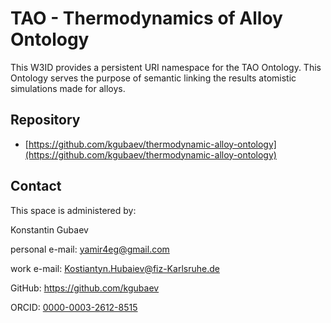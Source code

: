 # TAO - Thermodynamics of Alloy Ontology 

This W3ID provides a persistent URI namespace for the TAO Ontology. This Ontology serves the purpose of semantic linking the results atomistic simulations made for alloys. 

## Repository
- [https://github.com/kgubaev/thermodynamic-alloy-ontology](https://github.com/kgubaev/thermodynamic-alloy-ontology)
  
## Contact
This space is administered by:

Konstantin Gubaev

personal e-mail: yamir4eg@gmail.com

work e-mail: Kostiantyn.Hubaiev@fiz-Karlsruhe.de

GitHub: https://github.com/kgubaev

ORCID: [0000-0003-2612-8515](https://orcid.org/0000-0003-2612-8515)
